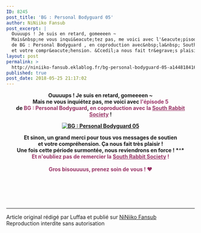 ```yaml
---
ID: 8245
post_title: 'BG : Personal Bodyguard 05'
author: NiNiiko Fansub
post_excerpt: |
  Ouuuups ! Je suis en retard, gomeeeen ~
  Mais&nbsp;ne vous inqui&eacute;tez pas, me voici avec l'&eacute;pisode 5
  de BG : Personal Bodyguard , en coproduction avec&nbsp;la&nbsp; South Rabbit Society &nbsp;! Et sinon, un grand merci pour tous vos messages de soutien
  et votre compr&eacute;hension. &Ccedil;a nous fait tr&egrave;s plaisir...
layout: post
permalink: >
  http://niniiko-fansub.eklablog.fr/bg-personal-bodyguard-05-a144818416
published: true
post_date: 2018-05-25 21:17:02
---
```

<p style="text-align: center;"><strong>Ouuuups ! Je suis en retard, gomeeeen ~</strong><br/><strong>Mais&nbsp;ne vous inqui&eacute;tez pas, me voici avec <span style="color: #993366;">l'&eacute;pisode 5</span></strong><br/><strong>de<span style="color: #993366;"> BG : Personal Bodyguard</span>, <span style="color: #993366;">en coproduction avec&nbsp;la&nbsp;<a style="color: #993366;" href="http://south-rabbits.wixsite.com/s-rabbits-society">South Rabbit Society</a></span>&nbsp;!</strong></p>
<p style="text-align: center;"><strong><a href="http://niniiko-fansub.eklablog.fr/bg-personal-bodyguard-a143850928"><img src="https://united-subs.dearclouds.com/wp-content/uploads/2018/05/eb31cd5960d9f9a3aca7d0659d0f25cb.jpg" alt="BG : Personal Bodyguard 05"/></a></strong></p>
<p style="text-align: center;"><strong>Et sinon, un grand merci pour tous vos messages de soutien</strong><br/><strong>et votre compr&eacute;hension. &Ccedil;a nous fait tr&egrave;s plaisir !</strong><br/><strong>Une fois cette p&eacute;riode surmont&eacute;e, nous reviendrons en force ! *^*<br/><span style="color: #993366;">Et n'oubliez pas de remercier&nbsp;la&nbsp;<a style="color: #993366;" href="http://south-rabbits.wixsite.com/s-rabbits-society">South Rabbit Society</a>&nbsp;!</span><br/></strong><br/><span style="color: #993366;"><strong>Gros bisouuuus, prenez soin de vous ! &hearts;</strong></span><br/><br/></p><br /><br /><br /><hr />Article original rédigé par Luffaa et publié sur <a href="http://niniiko-fansub.eklablog.fr/">NiNiiko Fansub</a> <br /> Reproduction interdite sans autorisation